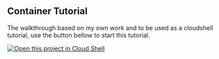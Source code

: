 ## Container Tutorial

The walkthrough based on my own work and to be used as a cloudshell tutorial, use the button bellow to start this tutorial.

[![Open this project in Cloud
Shell](http://gstatic.com/cloudssh/images/open-btn.png)](https://console.cloud.google.com/cloudshell/open?git_repo=https://github.com/quintest/cloudshell-tutorials-summerschool.git&page=editor&tutorial=orchestration/tutorial.md)

